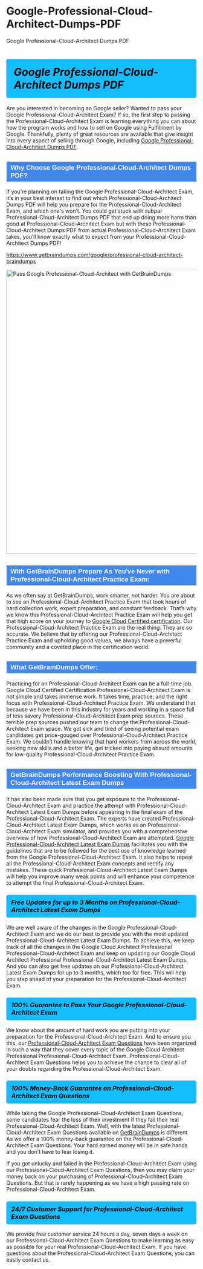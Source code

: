 # Google-Professional-Cloud-Architect-Dumps-PDF
Google Professional-Cloud-Architect Dumps PDF
<h1><strong><span style="display: block; color: #000000; background: #14BDFF; border: 0.5px solid #AED6F1; border-left: 3px solid #3498DB; padding: .6em; border-radius: 6px;">                     <em>Google Professional-Cloud-Architect <span class="exam_variation">Dumps PDF</span> </em>                </span></strong>            </h1>                        <p>Are you interested in becoming an Google seller? Wanted to pass your Google Professional-Cloud-Architect Exam? If so, the first step to passing the Professional-Cloud-Architect Exam is             learning everything you can about how the program works and how to sell on Google using Fulfillment by Google. Thankfully, plenty of great resources             are available that give insight into every aspect of selling through Google, including <a href="https://www.getbraindumps.com/google/professional-cloud-architect-braindumps">Google Professional-Cloud-Architect <span class="exam_variation">Dumps PDF</span></a>.</p>                        <h2 style="background: #4287ec; border: 1px solid #cccccc; padding: 5px 10px;">                <span style="color: #ffffff;">                    <span style="font-size: 11pt;">                        <span style="line-height: normal;">                            <span style="font-family: Calibri,sans-serif;">                                <strong>                                    <span style="font-size: 13.0pt;">Why Choose Google Professional-Cloud-Architect <span class="exam_variation">Dumps PDF</span>?</span>                                </strong>                            </span>                        </span>                    </span>                </span>            </h2>                        <p>If you’re planning on taking the Google Professional-Cloud-Architect Exam, it’s in your best interest to find out which Professional-Cloud-Architect <span class="exam_variation">Dumps PDF</span> will help you prepare for the Professional-Cloud-Architect Exam,             and which one's won’t. You could get stuck with subpar Professional-Cloud-Architect <span class="exam_variation">Dumps PDF</span> that end up doing more harm than good at Professional-Cloud-Architect Exam but with these Professional-Cloud-Architect <span class="exam_variation">Dumps PDF</span>             from actual Professional-Cloud-Architect Exam takes, you’ll know exactly what to expect from your Professional-Cloud-Architect <span class="exam_variation">Dumps PDF</span>!</p>                                    <p><a href="https://www.getbraindumps.com/google/professional-cloud-architect-braindumps">https://www.getbraindumps.com/google/professional-cloud-architect-braindumps</a></p>                        <p><a href="https://www.getbraindumps.com/"><img src="https://www.getbraindumps.com/images/get-updated-exam-questions-with-discount-getbraindumps.jpg" class="postImage" alt="Pass Google Professional-Cloud-Architect with GetBrainDumps" width="750"></a></p>                                        <h2 style="background: #4287ec; border: 1px solid #cccccc; padding: 5px 10px;">                <span style="color: #ffffff;">                    <span style="font-size: 11pt;">                        <span style="line-height: normal;">                            <span style="font-family: Calibri,sans-serif;">                                <strong>                                    <span style="font-size: 13.0pt;">With GetBrainDumps Prepare As You've Never with Professional-Cloud-Architect <span class="exam_variation2">Practice Exam</span>:</span>                                </strong>                            </span>                        </span>                    </span>                </span>            </h2>                        <p>As we often say at GetBrainDumps, work smarter, not harder. You are about to see an Professional-Cloud-Architect <span class="exam_variation2">Practice Exam</span> that took hours of hard collection work,             expert preparation, and constant feedback. That’s why we know this Professional-Cloud-Architect <span class="exam_variation2">Practice Exam</span> will help you get that high score on your journey to             <a href="https://www.getbraindumps.com/google/google-cloud-certified-braindumps.html">Google Cloud Certified certification</a>. Our Professional-Cloud-Architect <span class="exam_variation2">Practice Exam</span> are the real thing. They are so accurate. We believe that by offering             our Professional-Cloud-Architect <span class="exam_variation2">Practice Exam</span> and upholding good values, we always have a powerful community and a coveted place in the certification world.</p>                        <h2 style="background: #4287ec; border: 1px solid #cccccc; padding: 5px 10px;">                <span style="color: #ffffff;">                    <span style="font-size: 11pt;">                        <span style="line-height: normal;">                            <span style="font-family: Calibri,sans-serif;">                                <strong>                                    <span style="font-size: 13.0pt;">What GetBrainDumps Offer:</span>                                </strong>                            </span>                        </span>                    </span>                </span>            </h2>                        <p>Practicing for an Professional-Cloud-Architect Exam can be a full-time job. Google Cloud Certified Certification Professional-Cloud-Architect Exam is not simple and takes immense work.             It takes time, practice, and the right focus with Professional-Cloud-Architect <span class="exam_variation2">Practice Exam</span>. We understand that because we have been in this industry for years and working in a             space full of less savory Professional-Cloud-Architect Exam prep sources. These terrible prep sources pushed our team to change the Professional-Cloud-Architect Exam space. We got sick and             tired of seeing potential exam candidates get price-gouged over Professional-Cloud-Architect <span class="exam_variation2">Practice Exam</span>. We couldn’t handle knowing that hard workers from across the world,             seeking new skills and a better life, get tricked into paying absurd amounts for low-quality Professional-Cloud-Architect <span class="exam_variation2">Practice Exam</span>.</p>                        <h2 style="background: #4287ec; border: 1px solid #cccccc; padding: 5px 10px;">                <span style="color: #ffffff;">                    <span style="font-size: 11pt;">                        <span style="line-height: normal;">                            <span style="font-family: Calibri,sans-serif;">                                <strong>                                    <span style="font-size: 13.0pt;">GetBrainDumps Performance Boosting With Professional-Cloud-Architect <span class="exam_variation3">Latest Exam Dumps</span></span>                                </strong>                            </span>                        </span>                    </span>                </span>            </h2>                        <p>It has also been made sure that you get exposure to the Professional-Cloud-Architect Exam and practice the attempt with Professional-Cloud-Architect <span class="exam_variation3">Latest Exam Dumps</span> before appearing in             the final exam of the Professional-Cloud-Architect Exam. The experts have created Professional-Cloud-Architect <span class="exam_variation3">Latest Exam Dumps</span>, which works as an Professional-Cloud-Architect Exam simulator, and provides you with             a comprehensive overview of how Professional-Cloud-Architect Exam are attempted. <a href="https://www.getbraindumps.com/google-braindumps.html">Google Professional-Cloud-Architect <span class="exam_variation3">Latest Exam Dumps</span></a> facilitates you with the guidelines that are to be followed             for the best use of knowledge learned from the Google Professional-Cloud-Architect Exam. It also helps to repeat all the Professional-Cloud-Architect Exam concepts and rectify any mistakes.             These quick Professional-Cloud-Architect <span class="exam_variation3">Latest Exam Dumps</span> will help you improve many weak points and will enhance your competence to attempt the final Professional-Cloud-Architect Exam.</p>                        <h3>                <strong>                    <span style="display: block; color: #000000; background: #14BDFF; border: 0.5px solid #AED6F1; border-left: 3px solid #3498DB; padding: .6em; border-radius: 6px;">                        <em>Free Updates for up to 3 Months on Professional-Cloud-Architect <span class="exam_variation3">Latest Exam Dumps</span></em>                    </span>                </strong>            </h3>                        <p>We are well aware of the changes in the Google Professional-Cloud-Architect Exam and we do our best to provide you with the most updated Professional-Cloud-Architect <span class="exam_variation3">Latest Exam Dumps</span>.             To achieve this, we keep track of all the changes in the Google Cloud Architect Professional Professional-Cloud-Architect Exam and keep on updating our             Google Cloud Architect Professional Professional-Cloud-Architect <span class="exam_variation3">Latest Exam Dumps</span>. And you can also get free updates on our Professional-Cloud-Architect <span class="exam_variation3">Latest Exam Dumps</span> for up to 3 months,             which too for free. This will help you step ahead of your preparation for the Professional-Cloud-Architect Exam.</p>                        <h3>                <strong>                    <span style="display: block; color: #000000; background: #14BDFF; border: 0.5px solid #AED6F1; border-left: 3px solid #3498DB; padding: .6em; border-radius: 6px;">                        <em>100% Guarantee to Pass Your Google Professional-Cloud-Architect Exam</em>                    </span>                </strong>            </h3>                        <p>We know about the amount of hard work you are putting into your preparation for the Professional-Cloud-Architect Exam. And to ensure you this, our <a href="https://www.getbraindumps.com/google/professional-cloud-architect-braindumps">Professional-Cloud-Architect <span class="exam_variation4">Exam Questions</span></a>             have been organized in such a way that they cover every topic of the Google Cloud Architect Professional Professional-Cloud-Architect Exam. Professional-Cloud-Architect <span class="exam_variation4">Exam Questions</span>             helps you to achieve the chance to clear all of your doubts regarding the Professional-Cloud-Architect Exam.</p>                        <h3>                <strong>                    <span style="display: block; color: #000000; background: #14BDFF; border: 0.5px solid #AED6F1; border-left: 3px solid #3498DB; padding: .6em; border-radius: 6px;">                        <em>100% Money-Back Guarantee on Professional-Cloud-Architect <span class="exam_variation4">Exam Questions</span> </em>                    </span>                </strong>            </h3>                        <p>While taking the Google Professional-Cloud-Architect <span class="exam_variation4">Exam Questions</span>, some candidates fear the loss of their investment if they fail their real Professional-Cloud-Architect Exam. Well, with the latest             Professional-Cloud-Architect <span class="exam_variation4">Exam Questions</span> available on <a href="https://www.getbraindumps.com/google/google-cloud-certified-braindumps.html">GetBrainDumps</a> is different. As we offer a 100% money-back guarantee on the Professional-Cloud-Architect <span class="exam_variation4">Exam Questions</span>. Your hard earned money will be             in safe hands and you don’t have to fear losing it.</p>                        <p>If you got unlucky and failed in the Professional-Cloud-Architect Exam using our Professional-Cloud-Architect <span class="exam_variation4">Exam Questions</span>, then you may claim your money back on your purchasing of Professional-Cloud-Architect <span class="exam_variation4">Exam Questions</span>.             But that is rarely happening as we have a high passing rate on Professional-Cloud-Architect Exam.</p>                        <h3>                <strong>                    <span style="display: block; color: #000000; background: #14BDFF; border: 0.5px solid #AED6F1; border-left: 3px solid #3498DB; padding: .6em; border-radius: 6px;">                        <em>24/7 Customer Support for Professional-Cloud-Architect <span class="exam_variation4">Exam Questions</span></em>                    </span>                </strong>            </h3>                        <p>We provide free customer service 24 hours a day, seven days a week on our Professional-Cloud-Architect <span class="exam_variation4">Exam Questions</span> to make learning as easy as possible for your             real Professional-Cloud-Architect Exam. If you have questions about the Professional-Cloud-Architect <span class="exam_variation4">Exam Questions</span>, you can easily contact us.</p>                    
